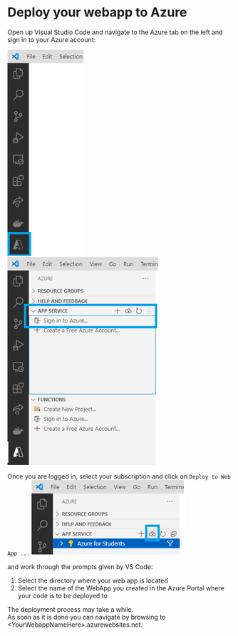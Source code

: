 # Deploy your webapp to Azure
Open up Visual Studio Code and navigate to the Azure tab on the left and sign in to your Azure account:

![Azure Tab](../images/azure_tab.png)
<br>![Azure Login](../images/azure_login.png)

Once you are logged in, select your subscription and click on `Deploy to Web App ...`
![Azure Upload](../images/azure_upload.png)

and work through the prompts given by VS Code:
1. Select the directory where your web app is located
2. Select the name of the WebApp you created in the Azure Portal where your code is to be deployed to

The deployment process may take a while. 
<br>
As soon as it is done you can navigate by browsing to \<YourWebappNameHere>.azurewebsites.net.